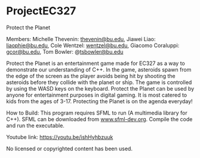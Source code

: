 # ProjectEC327

Protect the Planet

Members: Michelle Thevenin: thevenin@bu.edu, Jiawei Liao: liaophie@bu.edu, Cole Wentzel: wentzel@bu.edu, Giacomo Coraluppi: gcor@bu.edu, Tom Bowler: @tsbowler@bu.edu

Protect the Planet is an entertainment game made for EC327 as a way to demonstrate our understanding of C++. In the game, asteroids spawn from the edge of the screen as the player avoids being hit by shooting the asteroids before they collide with the planet or ship. The game is controlled by using the WASD keys on the keyboard. Protect the Planet can be used by anyone for entertainment purposes in digital gaming. It is most catered to kids from the ages of 3-17. Protecting the Planet is on the agenda everyday! 

How to Build:
This program requires SFML to run (A multimedia library for C++).
SFML can be downloaded from www.sfml-dev.org.
Compile the code and run the executable.

Youtube link: https://youtu.be/ishHyhbzuuk


No licensed or copyrighted content has been used.
 
